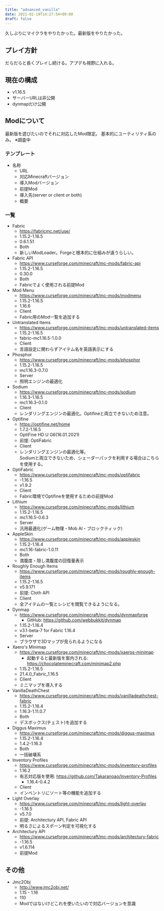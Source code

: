 ```yaml
---
title: "advanced_vanilla"
date: 2021-02-19T14:27:54+09:00
draft: false
---
```

久しぶりにマイクラをやりたかった。最新版をやりたかった。

## プレイ方針
だらだらと長くプレイし続ける。アプデも視野に入れる。

## 現在の構成
* v1.16.5
* サーバーURLは非公開
* dynmapだけ公開

## Modについて
最新版を遊びたいのでそれに対応したMod限定。
基本的にユーティリティ系のみ。
※調査中

### テンプレート
* 名称
  * URL
  * 対応Minecraftバージョン
  * 導入Modバージョン
  * 前提Mod
  * 導入先(server or client or both)
  * 概要

### 一覧
* Fabric
  * https://fabricmc.net/use/
  * 1.15.2-1.16.5
  * 0.6.1.51
  * Both
  * 新しいModLoader。Forgeと根本的に仕組みが違うらしい。
* Fabric API
  * https://www.curseforge.com/minecraft/mc-mods/fabric-api
  * 1.15.2-1.16.5
  * 0.30.0
  * Both
  * Fabricでよく使用される前提Mod
* Mod Menu
  * https://www.curseforge.com/minecraft/mc-mods/modmenu
  * 1.15.2-1.16.5
  * 1.16.6
  * Client
  * Fabric用のMod一覧を追加する
* Untranslated Items
  * https://www.curseforge.com/minecraft/mc-mods/untranslated-items
  * 1.15.2-1.16.5
  * fabric-mc1.16.5-1.0.0
  * Client
  * 言語設定に関わらずアイテム名を英語表示にする
* Phosphor
  * https://www.curseforge.com/minecraft/mc-mods/phosphor
  * 1.15.2-1.16.5
  * mc1.16.3-0.7.0
  * Server
  * 照明エンジンの最適化
* Sodium
  * https://www.curseforge.com/minecraft/mc-mods/sodium
  * 1.16.3-1.16.5
  * mc1.16.3-0.1.0
  * Client
  * レンダリングエンジンの最適化。Optifineと両立できないため注意。
* Optifine
  * https://optifine.net/home
  * 1.7.2-1.16.5
  * OptiFine HD U G6(16.01.2021)
  * 前提: OptiFabric
  * Client
  * レンダリングエンジンの最適化等。  
    Sodiumと両立できないため、シェーダーパックを利用する場合はこちらを使用する。
* OptiFabric
  * https://www.curseforge.com/minecraft/mc-mods/optifabric
  * -1.16.5
  * v1.9.2
  * Client
  * Fabric環境でOptifineを使用するための前提Mod
* Lithium
  * https://www.curseforge.com/minecraft/mc-mods/lithium
  * 1.15.2-1.16.5
  * mc1.16.5-0.6.3
  * Server
  * 汎用最適化(ゲーム物理・Mob AI・ブロックティック)
* AppleSkin
  * https://www.curseforge.com/minecraft/mc-mods/appleskin
  * 1.15.2-1.16.4
  * mc1.16-fabric-1.0.11
  * Both
  * 満腹度・隠し満腹度の回復量表示
* Roughly Enough Items
  * https://www.curseforge.com/minecraft/mc-mods/roughly-enough-items
  * 1.15.2-1.16.5
  * v5.9.171
  * 前提: Cloth API
  * Client
  * 全アイテムの一覧とレシピを閲覧できるようになる。
* Dynmap
  * https://www.curseforge.com/minecraft/mc-mods/dynmapforge
    * GitHub: https://github.com/webbukkit/dynmap
  * 1.15.2-1.16.4
  * v3.1-beta-7 for Fabric 1.16.4
  * Server
  * ブラウザで3Dマップが見られるようになる
* Xaero's Minimap
  * https://www.curseforge.com/minecraft/mc-mods/xaeros-minimap
    * 起動すると最新版を案内される: https://chocolateminecraft.com/minimap2.php
  * 1.15.2-1.16.5
  * 21.4.0_Fabric_1.16.5
  * Client
  * ミニマップを導入する
* VanillaDeathChest
  * https://www.curseforge.com/minecraft/mc-mods/vanilladeathchest-fabric
  * 1.15.2-1.16.4
  * 1.16.3-1.11.0.7
  * Both
  * デスボックス(チェスト)を追加する
* Diggus Maximus
  * https://www.curseforge.com/minecraft/mc-mods/diggus-maximus
  * 1.15.2-1.16.4
  * 1.4.2-1.16.3
  * Both
  * 一括破壊系
* Inventory Profiles
  * https://www.curseforge.com/minecraft/mc-mods/inventory-profiles
  * 1.16.2
  * 有志対応版を使用: https://github.com/Takaranoao/Inventory-Profiles
    * 1.16.4-0.4.2
  * Client
  * インベントリにソート等の機能を追加する
* Light Overlay
  * https://www.curseforge.com/minecraft/mc-mods/light-overlay
  * -1.16.5
  * v5.7.0
  * 前提: Architectury API, Fabric API
  * 明るさによるスポーン判定を可視化する
* Architectury API
  * https://www.curseforge.com/minecraft/mc-mods/architectury-fabric
  * -1.16.5
  * v1.6.114
  * 前提Mod

## その他
* Jmc2Obj
  * http://www.jmc2obj.net/
  * 1.15 - 1.16
  * 110
  * Modではないけどこれを使いたいので対応バージョンを意識
